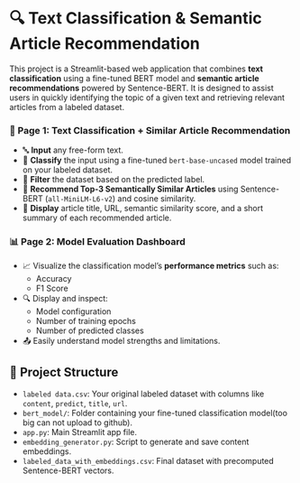 # 🔍 Text Classification & Semantic Article Recommendation

This project is a Streamlit-based web application that combines **text classification** using a fine-tuned BERT model and **semantic article recommendations** powered by Sentence-BERT. It is designed to assist users in quickly identifying the topic of a given text and retrieving relevant articles from a labeled dataset.


### 🧾 Page 1: Text Classification + Similar Article Recommendation

- 🔤 **Input** any free-form text.
- 🤖 **Classify** the input using a fine-tuned `bert-base-uncased` model trained on your labeled dataset.
- 🎯 **Filter** the dataset based on the predicted label.
- 🧠 **Recommend Top-3 Semantically Similar Articles** using Sentence-BERT (`all-MiniLM-L6-v2`) and cosine similarity.
- 📌 **Display** article title, URL, semantic similarity score, and a short summary of each recommended article.

### 📊 Page 2: Model Evaluation Dashboard

- 📈 Visualize the classification model’s **performance metrics** such as:
  - Accuracy
  - F1 Score
- 🔍 Display and inspect:
  - Model configuration
  - Number of training epochs
  - Number of predicted classes
- 📤 Easily understand model strengths and limitations.

## 📂 Project Structure

- `labeled data.csv`: Your original labeled dataset with columns like `content`, `predict`, `title`, `url`.
- `bert_model/`: Folder containing your fine-tuned classification model(too big can not upload to github).
- `app.py`: Main Streamlit app file.
- `embedding_generator.py`: Script to generate and save content embeddings.
- `labeled_data_with_embeddings.csv`: Final dataset with precomputed Sentence-BERT vectors.


